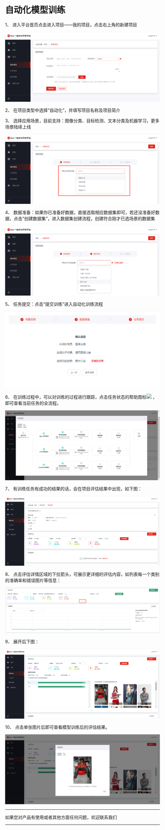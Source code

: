 # 自动化模型训练

1、	进入平台首页点击进入项目——我的项目，点击右上角的新建项目

![](../../../../image/AI-and-Machine-Learning/NeuFoundry/images/project/pro-040.png)

2、	在项目类型中选择“自动化”，并填写项目名称及项目简介

3、	选择应用场景，目前支持：图像分类、目标检测、文本分类及机器学习，更多场景陆续上线

![](../../../../image/AI-and-Machine-Learning/NeuFoundry/images/project/pro-041.png)

4、	数据准备：如果你已准备好数据，直接选取相应数据集即可，若还没准备好数据，点击“创建数据集”，进入数据集创建流程，创建符合刚才已选场景的数据集

![](../../../../image/AI-and-Machine-Learning/NeuFoundry/images/project/pro-043.png) 

5、	任务提交：点击“提交训练”进入自动化训练流程

![](../../../../image/AI-and-Machine-Learning/NeuFoundry/images/project/pro-045.png)

6、	在训练过程中，可以对训练的过程进行跟踪，点击任务状态的帮助图标![](../images/project/pro-047.png "") ，即可查看当前任务的全流程。
    
![](../../../../image/AI-and-Machine-Learning/NeuFoundry/images/project/pro-048.png)
     
7、 有训练任务有成功的结果的话，会在项目评估结果中出现，如下图：
    
![](../../../../image/AI-and-Machine-Learning/NeuFoundry/images/project/pro-049.png)
     
8、 点击评估详情区域的下拉箭头，可展示更详细的评估内容，如列表每一个类别的准确率和错误图片等信息：
    
![](../../../../image/AI-and-Machine-Learning/NeuFoundry/images/project/pro-050.png)
     
9、 展开后下图：
    
![](../../../../image/AI-and-Machine-Learning/NeuFoundry/images/project/pro-051.png)
     
10、 点击单张图片后即可查看模型训练后的评估结果。
    
![](../../../../image/AI-and-Machine-Learning/NeuFoundry/images/project/pro-052.png)


---

如果您对产品有使用或者其他方面任何问题，欢迎联系我们

---
